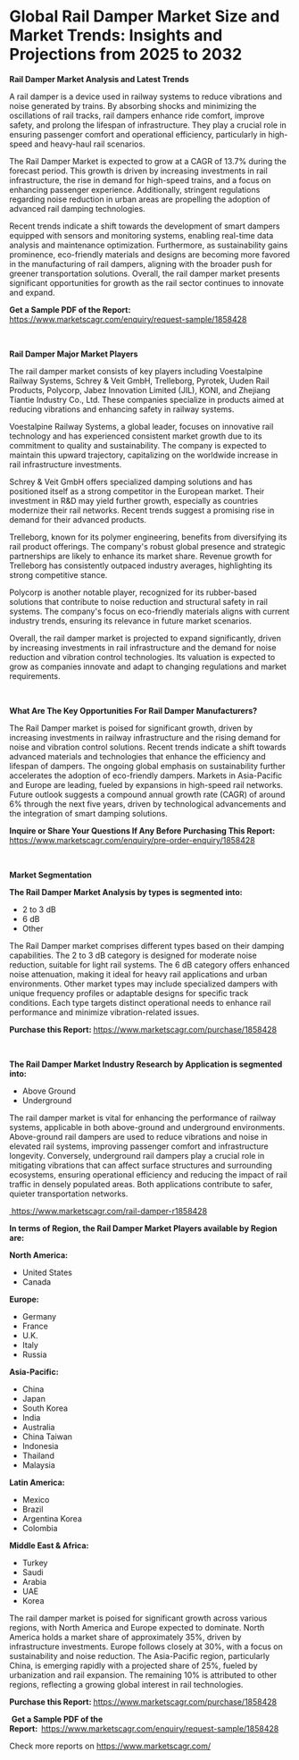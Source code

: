 <p><h1>Global Rail Damper Market Size and Market Trends: Insights and Projections from 2025 to 2032</h1></p><p><strong>Rail Damper Market Analysis and Latest Trends</strong></p>
<p><p>A rail damper is a device used in railway systems to reduce vibrations and noise generated by trains. By absorbing shocks and minimizing the oscillations of rail tracks, rail dampers enhance ride comfort, improve safety, and prolong the lifespan of infrastructure. They play a crucial role in ensuring passenger comfort and operational efficiency, particularly in high-speed and heavy-haul rail scenarios.</p><p>The Rail Damper Market is expected to grow at a CAGR of 13.7% during the forecast period. This growth is driven by increasing investments in rail infrastructure, the rise in demand for high-speed trains, and a focus on enhancing passenger experience. Additionally, stringent regulations regarding noise reduction in urban areas are propelling the adoption of advanced rail damping technologies. </p><p>Recent trends indicate a shift towards the development of smart dampers equipped with sensors and monitoring systems, enabling real-time data analysis and maintenance optimization. Furthermore, as sustainability gains prominence, eco-friendly materials and designs are becoming more favored in the manufacturing of rail dampers, aligning with the broader push for greener transportation solutions. Overall, the rail damper market presents significant opportunities for growth as the rail sector continues to innovate and expand.</p></p>
<p><strong>Get a Sample PDF of the Report:&nbsp;</strong> <a href="https://www.marketscagr.com/enquiry/request-sample/1858428?utm_campaign=2520&utm_medium=2&utm_source=Github&utm_content=ia&utm_term=28022025&utm_id=rail-damper">https://www.marketscagr.com/enquiry/request-sample/1858428</a></p>
<p>&nbsp;</p>
<p><strong>Rail Damper Major Market Players</strong></p>
<p><p>The rail damper market consists of key players including Voestalpine Railway Systems, Schrey & Veit GmbH, Trelleborg, Pyrotek, Uuden Rail Products, Polycorp, Jabez Innovation Limited (JIL), KONI, and Zhejiang Tiantie Industry Co., Ltd. These companies specialize in products aimed at reducing vibrations and enhancing safety in railway systems.</p><p>Voestalpine Railway Systems, a global leader, focuses on innovative rail technology and has experienced consistent market growth due to its commitment to quality and sustainability. The company is expected to maintain this upward trajectory, capitalizing on the worldwide increase in rail infrastructure investments.</p><p>Schrey & Veit GmbH offers specialized damping solutions and has positioned itself as a strong competitor in the European market. Their investment in R&D may yield further growth, especially as countries modernize their rail networks. Recent trends suggest a promising rise in demand for their advanced products.</p><p>Trelleborg, known for its polymer engineering, benefits from diversifying its rail product offerings. The company's robust global presence and strategic partnerships are likely to enhance its market share. Revenue growth for Trelleborg has consistently outpaced industry averages, highlighting its strong competitive stance.</p><p>Polycorp is another notable player, recognized for its rubber-based solutions that contribute to noise reduction and structural safety in rail systems. The company's focus on eco-friendly materials aligns with current industry trends, ensuring its relevance in future market scenarios.</p><p>Overall, the rail damper market is projected to expand significantly, driven by increasing investments in rail infrastructure and the demand for noise reduction and vibration control technologies. Its valuation is expected to grow as companies innovate and adapt to changing regulations and market requirements.</p></p>
<p>&nbsp;</p>
<p><strong>What Are The Key Opportunities For Rail Damper Manufacturers?</strong></p>
<p><p>The Rail Damper market is poised for significant growth, driven by increasing investments in railway infrastructure and the rising demand for noise and vibration control solutions. Recent trends indicate a shift towards advanced materials and technologies that enhance the efficiency and lifespan of dampers. The ongoing global emphasis on sustainability further accelerates the adoption of eco-friendly dampers. Markets in Asia-Pacific and Europe are leading, fueled by expansions in high-speed rail networks. Future outlook suggests a compound annual growth rate (CAGR) of around 6% through the next five years, driven by technological advancements and the integration of smart damping solutions.</p></p>
<p><strong>Inquire or Share Your Questions If Any Before Purchasing This Report:</strong> <a href="https://www.marketscagr.com/enquiry/pre-order-enquiry/1858428?utm_campaign=2520&utm_medium=2&utm_source=Github&utm_content=ia&utm_term=28022025&utm_id=rail-damper">https://www.marketscagr.com/enquiry/pre-order-enquiry/1858428</a></p>
<p>&nbsp;</p>
<p><strong>Market Segmentation</strong></p>
<p><strong>The Rail Damper Market Analysis by types is segmented into:</strong></p>
<p><ul><li>2 to 3 dB</li><li>6 dB</li><li>Other</li></ul></p>
<p><p>The Rail Damper market comprises different types based on their damping capabilities. The 2 to 3 dB category is designed for moderate noise reduction, suitable for light rail systems. The 6 dB category offers enhanced noise attenuation, making it ideal for heavy rail applications and urban environments. Other market types may include specialized dampers with unique frequency profiles or adaptable designs for specific track conditions. Each type targets distinct operational needs to enhance rail performance and minimize vibration-related issues.</p></p>
<p><strong>Purchase this Report:&nbsp;</strong><a href="https://www.marketscagr.com/purchase/1858428?utm_campaign=2520&utm_medium=2&utm_source=Github&utm_content=ia&utm_term=28022025&utm_id=rail-damper">https://www.marketscagr.com/purchase/1858428</a></p>
<p>&nbsp;</p>
<p><strong>The Rail Damper Market Industry Research by Application is segmented into:</strong></p>
<p><ul><li>Above Ground</li><li>Underground</li></ul></p>
<p><p>The rail damper market is vital for enhancing the performance of railway systems, applicable in both above-ground and underground environments. Above-ground rail dampers are used to reduce vibrations and noise in elevated rail systems, improving passenger comfort and infrastructure longevity. Conversely, underground rail dampers play a crucial role in mitigating vibrations that can affect surface structures and surrounding ecosystems, ensuring operational efficiency and reducing the impact of rail traffic in densely populated areas. Both applications contribute to safer, quieter transportation networks.</p></p>
<p><a href="https://www.marketscagr.com/rail-damper-r1858428?utm_campaign=2520&utm_medium=2&utm_source=Github&utm_content=ia&utm_term=28022025&utm_id=rail-damper">&nbsp;https://www.marketscagr.com/rail-damper-r1858428</a></p>
<p><strong>In terms of Region, the Rail Damper Market Players available by Region are:</strong></p>
<p>
    <p> <strong> North America: </strong>
        <ul>
            <li>United States</li>
            <li>Canada</li>
        </ul>
        </p> 
    <p> <strong> Europe: </strong>
        <ul>
            <li>Germany</li>
            <li>France</li>
            <li>U.K.</li>
            <li>Italy</li>
            <li>Russia</li>
        </ul>
        </p> 
    <p> <strong> Asia-Pacific: </strong>
        <ul>
            <li>China</li>
            <li>Japan</li>
            <li>South Korea</li>
            <li>India</li>
            <li>Australia</li>
            <li>China Taiwan</li>
            <li>Indonesia</li>
            <li>Thailand</li>
            <li>Malaysia</li>
        </ul>
        </p> 
    <p> <strong> Latin America: </strong>
        <ul>
            <li>Mexico</li>
            <li>Brazil</li>
            <li>Argentina Korea</li>
            <li>Colombia</li>
        </ul>
        </p> 
    <p> <strong> Middle East & Africa: </strong>
        <ul>
            <li>Turkey</li>
            <li>Saudi</li>
            <li>Arabia</li>
            <li>UAE</li>
            <li>Korea</li>
        </ul>
    </p>
    </p>
<p><p>The rail damper market is poised for significant growth across various regions, with North America and Europe expected to dominate. North America holds a market share of approximately 35%, driven by infrastructure investments. Europe follows closely at 30%, with a focus on sustainability and noise reduction. The Asia-Pacific region, particularly China, is emerging rapidly with a projected share of 25%, fueled by urbanization and rail expansion. The remaining 10% is attributed to other regions, reflecting a growing global interest in rail technologies.</p></p>
<p><strong>Purchase this Report: </strong><a href="https://www.marketscagr.com/purchase/1858428?utm_campaign=2520&utm_medium=2&utm_source=Github&utm_content=ia&utm_term=28022025&utm_id=rail-damper">https://www.marketscagr.com/purchase/1858428</a></p>
<p>&nbsp;<strong>Get a Sample PDF of the Report:&nbsp;&nbsp;</strong><a href="https://www.marketscagr.com/enquiry/request-sample/1858428?utm_campaign=2520&utm_medium=2&utm_source=Github&utm_content=ia&utm_term=28022025&utm_id=rail-damper">https://www.marketscagr.com/enquiry/request-sample/1858428</a></p>
<p><strong></strong></p>
<p>Check more reports on <a href="https://www.marketscagr.com/?utm_campaign=2520&utm_medium=2&utm_source=Github&utm_content=ia&utm_term=28022025&utm_id=rail-damper">https://www.marketscagr.com/</a></p>